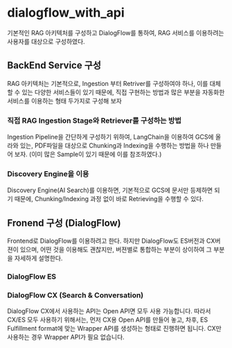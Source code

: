 # dialogflow_with_api

기본적인 RAG 아키텍처를 구성하고 DialogFlow를 통하여, RAG 서비스를 이용하려는 사용자를 대상으로 구성하였다. 

## BackEnd Service 구성

RAG 아키텍처는 기본적으로, Ingestion 부터 Retriver를 구성하여야 하나, 이를 대체할 수 있는 다양한 서비스들이 있기 때문에, 직접 구현하는 방법과 많은 부분을 자동화한 서비스를 이용하는 형태 두가지로 구성해 보자

### 직접 RAG Ingestion Stage와 Retriever를 구성하는 방법

Ingestion Pipeline을 간단하게 구성하기 위하여, LangChain을 이용하여 GCS에 올라와 있는, PDF파일을 대상으로 Chunking과 Indexing을 수행하는 방법을 하나 만들어 보자. 
(이미 많은 Sample이 있기 때문에 이를 참조하였다.)


### Discovery Engine을 이용

Discovery Engine(AI Search)를 이용하면, 기본적으로 GCS에 문서만 등제하면 되기 때문에, Chunking/Indexing 과정 없이 바로 Retrieving을 수행할 수 있다.

## Fronend 구성 (DialogFlow)

Frontend로 DialogFlow를 이용하려고 한다. 하지만 DialogFlow도 ES버전과 CX버젼이 있으며, 어떤 것을 이용해도 괜찮지만, 버젼별로 통합하는 부분이 상이하여 그 부분을 자세하게 설명한다.

### DialogFlow ES

### DialogFlow CX (Search & Conversation)

DialogFlow CX에서 사용하는 API는 Open API면 모두 사용 가능합니다. 따라서 CX/ES 모두 사용하기 위해서는, 먼저 CX용 Open API를 만들어 놓고, 
차후, ES Fulfillment format에 맞는 Wrapper API를 생성하는 형태로 진행하면 됩니다. CX만 사용하는 경우 Wrapper API가 필요 없습니다. 
